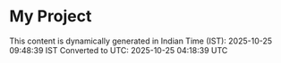 # My Project

This content is dynamically generated in Indian Time (IST): 2025-10-25 09:48:39 IST
Converted to UTC: 2025-10-25 04:18:39 UTC
